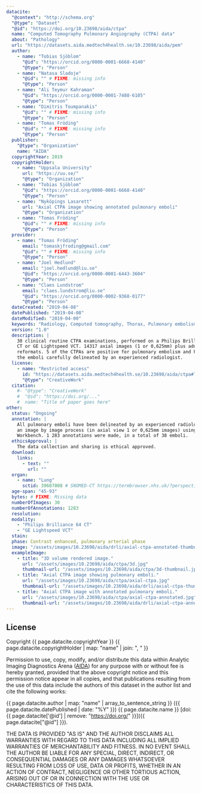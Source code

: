 ```yaml
---
datacite:
  "@context": "http://schema.org"
  "@type": "Dataset"
  "@id": "https://doi.org/10.23698/aida/ctpa"
  name: "Computed Tomography Pulmonary Angiography (CTPA) data"
  about: "Pathology"
  url: "https://datasets.aida.medtech4health.se/10.23698/aida/pem"
  author:
    - name: "Tobias Sjöblom"
      "@id": "https://orcid.org/0000-0001-6668-4140"
      "@type": "Person"
    - name: "Natasa Sladoje"
      "@id": "" # FIXME: missing info
      "@type": "Person"
    - name: "Ali Teymur Kahraman"
      "@id": "https://orcid.org/0000-0001-7488-6105"
      "@type": "Person"
    - name: "Dimitris Toumpanakis"
      "@id": "" # FIXME: missing info
      "@type": "Person"
    - name: "Tomas Fröding"
      "@id": "" # FIXME: missing info
      "@type": "Person"        
  publisher:
    "@type": "Organization"
    name: "AIDA"
  copyrightYear: 2019
  copyrightHolder:
    - name: "Uppsala University"
      url: "https://uu.se/"
      "@type": "Organization"
    - name: "Tobias Sjöblom"
      "@id": "https://orcid.org/0000-0001-6668-4140"
      "@type": "Person"
    - name: "Nyköpings Lasarett"
      url: "Axial CTPA image showing annotated pulmonary emboli"
      "@type": "Organization"
    - name: "Tomas Fröding"
      "@id": "" # FIXME: missing info
      "@type": "Person"        
  provider:
    - name: "Tomas Fröding"
      email: "tomaskjfroding@gmail.com"
      "@id": "" # FIXME: missing info
      "@type": "Person"        
    - name: "Joel Hedlund"
      email: "joel.hedlund@liu.se"
      "@id": "https://orcid.org/0000-0001-6443-3604"
      "@type": "Person"
    - name: "Claes Lundstrom"
      email: "claes.lundstrom@liu.se"
      "@id": "https://orcid.org/0000-0002-9368-0177"
      "@type": "Person"
  dateCreated: "2019-04-08"
  datePublished: "2019-04-08"
  dateModified: "2019-04-00"
  keywords: "Radiology, Computed tomography, Thorax, Pulmonary embolism, Annotated"
  version: "1.0"
  description: |
    30 clinical routine CTPA examinations, performed on a Philips Brilliance 64
    CT or GE Lightspeed VCT. 14317 axial images (1 or 0,625mm) plus additional
    reformats. 5 of the CTPAs are positive for pulmonary embolism and have all
    the emboli carefully delineated by an experienced radiologist.
  license:
    - name: "Restricted access"
      id: "https://datasets.aida.medtech4health.se/10.23698/aida/ctpa#license"
      "@type": "CreativeWork"
  citation:
    #- "@type": "CreativeWork"
    #  "@id": "https://doi.org/..."
    #  name: "Title of paper goes here"
other:
  status: "Ongoing"
  annotation: |
    All pulmonary emboli have been delineated by an experienced radiologist - in
    an image by image process (in axial view 1 or 0,625mm images) using MITK
    Workbench. 1 283 annotations were made, in a total of 38 emboli.
  ethicsApproval: |
    The data collection and sharing is ethical approved.
  download:
    links:
      - text: ""
        url: ""
  organ:
    - name: "Lung"
      sctid: 39607008 # SNOMED-CT https://termbrowser.nhs.uk/?perspective=full&conceptId1=%s
  age-span: "45-93"
  bytes: # FIXME: Missing data
  numberOfImages: 30
  numberOfAnnotations: 1283
  resolution:
  modality:
    - "Philips Brilliance 64 CT"
    - "GE Lightspeed VCT"
  stain:
  phase: Contrast enhanced, pulmonary arterial phase
  image: "/assets/images/10.23698/aida/drli/axial-ctpa-annotated-thumbnail.jpg"
  exampleImage:
    - title: "3D volume rendered image."
      url: "/assets/images/10.23698/aida/ctpa/3d.jpg"
      thumbnail-url: "/assets/images/10.23698/aida/ctpa/3d-thumbnail.jpg"
    - title: "Axial CTPA image showing pulmonary emboli."
      url: "/assets/images/10.23698/aida/ctpa/axial-ctpa.jpg"
      thumbnail-url: "/assets/images/10.23698/aida/drli/axial-ctpa-thumbnail.jpg"
    - title: "Axial CTPA image with annotated pulmonary emboli."
      url: "/assets/images/10.23698/aida/ctpa/axial-ctpa-annotated.jpg"
      thumbnail-url: "/assets/images/10.23698/aida/drli/axial-ctpa-annotated-thumbnail.jpg"
---
```

## License
Copyright
{{ page.datacite.copyrightYear }}
{{ page.datacite.copyrightHolder | map: "name" |  join: ", " }}

Permission to use, copy, modify, and/or distribute this data within Analytic
Imaging Diagnostics Arena ([AIDA](https://medtech4health.se/aida)) for any
purpose with or without fee is hereby granted, provided that the above copyright
notice and this permission notice appear in all copies, and that publications
resulting from the use of this data include the authors of this dataset in the
author list and cite the following works:

{{ page.datacite.author | map: "name" | array_to_sentence_string }}
({{ page.datacite.datePublished | date: "%Y" }})
{{ page.datacite.name }}
[doi:{{ page.datacite['@id'] | remove: "https://doi.org/" }}]({{ page.datacite["@id"] }}).

THE DATA IS PROVIDED "AS IS" AND THE AUTHOR DISCLAIMS ALL WARRANTIES WITH REGARD
TO THIS DATA INCLUDING ALL IMPLIED WARRANTIES OF MERCHANTABILITY AND FITNESS. IN
NO EVENT SHALL THE AUTHOR BE LIABLE FOR ANY SPECIAL, DIRECT, INDIRECT, OR
CONSEQUENTIAL DAMAGES OR ANY DAMAGES WHATSOEVER RESULTING FROM LOSS OF USE, DATA
OR PROFITS, WHETHER IN AN ACTION OF CONTRACT, NEGLIGENCE OR OTHER TORTIOUS
ACTION, ARISING OUT OF OR IN CONNECTION WITH THE USE OR CHARACTERISTICS OF THIS
DATA.
